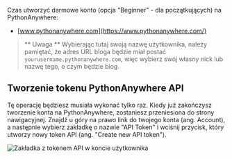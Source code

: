Czas utworzyć darmowe konto (opcja "Beginner" - dla początkujących) na PythonAnywhere:

* [www.pythonanywhere.com](https://www.pythonanywhere.com/)

> ** Uwaga ** Wybierając tutaj swoją nazwę użytkownika, należy pamiętać, że adres URL bloga będzie miał postać `yourusername.pythonanywhere.com`, więc wybierz swój własny nick lub nazwę tego, o czym będzie blog.

## Tworzenie tokenu PythonAnywhere API

Tę operację będziesz musiała wykonać tylko raz. Kiedy już zakończysz tworzenie konta na PythonAnywhere, zostaniesz przeniesiona do strony nawigacyjnej. Znajdź u góry na prawo link do twojego konta (ang. Account), a następnie wybierz zakładkę o nazwie "API Token" i wciśnij przycisk, który utworzy nowy token API (ang. "Create new API token").

![Zakładka z tokenem API w koncie użytkownika](../deploy/images/pythonanywhere_create_api_token.png)